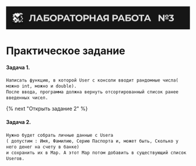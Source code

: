 ![alt MATE Programming Lab](https://github.com/MATE-Programming/Lab_logo/blob/main/lab_3.svg?raw=true)
# Практическое задание

#### Задача 1.
  
    Написать функцию, в которой User с консоли вводит рандомные числа( можно int, можно и double). 
    После ввода, программа должна вернуть отсортированный список ранее введенных чисел.

{% next "Открыть задание 2" %}

#### Задача 2.

    Нужно будет собрать личные данные с Userа 
    ( допустим : Имя, Фамилию, Серию Паспорта и, может быть, Сколько у него денег на счету в банке) 
    и сохранить их в Map. А этот Map потом добавить в существующий список Userов.
                    
